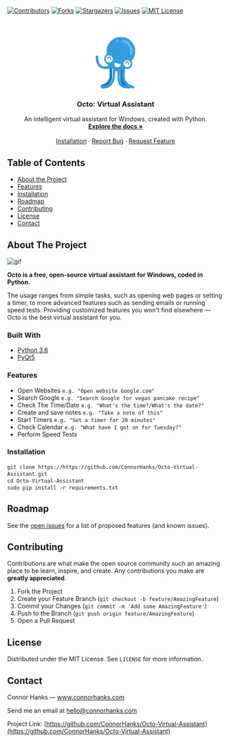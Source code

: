 <!-- PROJECT SHIELDS -->
<!--
*** I'm using markdown "reference style" links for readability.
*** Reference links are enclosed in brackets [ ] instead of parentheses ( ).
*** See the bottom of this document for the declaration of the reference variables
*** for contributors-url, forks-url, etc. This is an optional, concise syntax you may use.
*** https://www.markdownguide.org/basic-syntax/#reference-style-links
-->
[![Contributors][contributors-shield]][contributors-url]
[![Forks][forks-shield]][forks-url]
[![Stargazers][stars-shield]][stars-url]
[![Issues][issues-shield]][issues-url]
[![MIT License][license-shield]][license-url]



<!-- PROJECT LOGO -->
<br />
<p align="center">
  <a href="https://github.com/ConnorHanks/Octo-Virtual-Assistant">
    <img src="images/logo.png" alt="Logo" width="128" height="128">
  </a>

  <h3 align="center">Octo: Virtual Assistant</h3>

  <p align="center">
    An intelligent virtual assistant for Windows, created with Python.
    <br />
    <a href="https://github.com/ConnorHanks/Octo-Virtual-Assistant"><strong>Explore the docs »</strong></a>
    <br />
    <br />
    <a href="https://github.com/ConnorHanks/Octo-Virtual-Assistant/blob/master/README.md#installation">Installation</a>
    ·
    <a href="https://github.com/ConnorHanks/Octo-Virtual-Assistant/issues">Report Bug</a>
    ·
    <a href="https://github.com/ConnorHanks/Octo-Virtual-Assistant/issues">Request Feature</a>
  </p>
</p>



<!-- TABLE OF CONTENTS -->
## Table of Contents

* [About the Project](#about-the-project)
* [Features](#features)
* [Installation](#installation)
* [Roadmap](#roadmap)
* [Contributing](#contributing)
* [License](#license)
* [Contact](#contact)



<!-- ABOUT THE PROJECT -->
## About The Project
<p align="left">
<img src="https://user-images.githubusercontent.com/64750179/99158471-fa542580-26ca-11eb-91fb-07c690ae8bd4.gif" alt="gif" width="450" height="113">
 </p>

**Octo is a free, open-source virtual assistant for Windows, coded in Python.**

The usage ranges from simple tasks, such as opening web pages or setting a timer, to more advanced features such as sending emails or running speed tests. Providing customized features you won't find elsewhere — Octo is the best virtual assistant for you.

### Built With
* [Python 3.6](https://www.python.org/downloads/release/python-360/)
* [PyQt5](https://pypi.org/project/PyQt5/)



### Features
* Open Websites `e.g. "Open website Google.com"`
* Search Google `e.g. "Search Google for vegan pancake recipe"`
* Check The Time/Date `e.g. "What's the time?/What's the date?"`
* Create and save notes `e.g. "Take a note of this"`
* Start Timers `e.g. "Set a timer for 20 minutes"`
* Check Calendar `e.g. "What have I got on for Tuesday?"`
* Perform Speed Tests



<!-- GETTING STARTED -->
### Installation

```shell
git clone https://https://github.com/ConnorHanks/Octo-Virtual-Assistant.git
cd Octo-Virtual-Assistant
sudo pip install -r requirements.txt
```






<!-- ROADMAP -->
## Roadmap

See the [open issues](https://https://github.com/ConnorHanks/Octo-Virtual-Assistant/issues) for a list of proposed features (and known issues).



<!-- CONTRIBUTING -->
## Contributing

Contributions are what make the open source community such an amazing place to be learn, inspire, and create. Any contributions you make are **greatly appreciated**.

1. Fork the Project
2. Create your Feature Branch (`git checkout -b feature/AmazingFeature`)
3. Commit your Changes (`git commit -m 'Add some AmazingFeature'`)
4. Push to the Branch (`git push origin feature/AmazingFeature`)
5. Open a Pull Request



<!-- LICENSE -->
## License

Distributed under the MIT License. See `LICENSE` for more information.



<!-- CONTACT -->
## Contact

Connor Hanks — www.connorhanks.com

Send me an email at hello@connorhanks.com

Project Link: [https://github.com/ConnorHanks/Octo-Virtual-Assistant](https://github.com/ConnorHanks/Octo-Virtual-Assistant)








<!-- MARKDOWN LINKS & IMAGES -->
<!-- https://www.markdownguide.org/basic-syntax/#reference-style-links -->
[contributors-shield]: https://img.shields.io/github/contributors/ConnorHanks/Octo-Virtual-Assistant.svg?style=flat-square
[contributors-url]: https://github.com/ConnorHanks/Octo-Virtual-Assistant/graphs/contributors
[forks-shield]: https://img.shields.io/github/forks/ConnorHanks/Octo-Virtual-Assistant.svg?style=flat-square
[forks-url]: https://github.com/ConnorHanks/Octo-Virtual-Assistant/network/members
[stars-shield]: https://img.shields.io/github/stars/ConnorHanks/Octo-Virtual-Assistant.svg?style=flat-square
[stars-url]: https://github.com/ConnorHanks/Octo-Virtual-Assistant/stargazers
[issues-shield]: https://img.shields.io/github/issues/ConnorHanks/Octo-Virtual-Assistant.svg?style=flat-square
[issues-url]: https://github.com/ConnorHanks/Octo-Virtual-Assistant/issues
[license-shield]: https://img.shields.io/github/license/ConnorHanks/Octo-Virtual-Assistant.svg?style=flat-square
[license-url]: https://github.com/ConnorHanks/Octo-Virtual-Assistant/blob/master/LICENSE.txt
[product-screenshot]: images/screenshot.png
